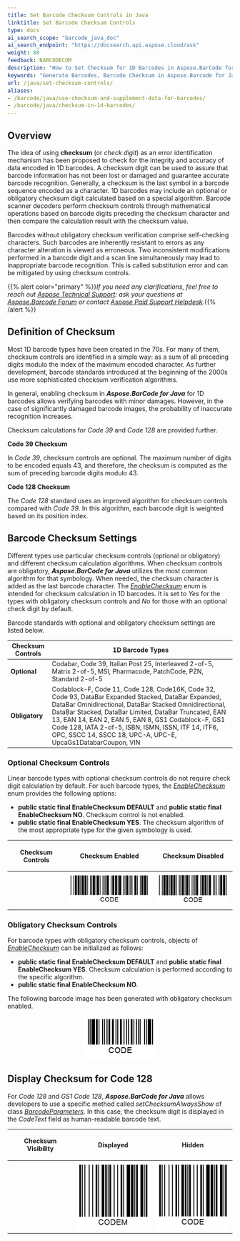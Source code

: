 ```yaml
---
title: Set Barcode Checksum Controls in Java
linktitle: Set Barcode Checksum Controls
type: docs
ai_search_scope: "barcode_java_doc"
ai_search_endpoint: "https://docsearch.api.aspose.cloud/ask"
weight: 80
feedback: BARCODECOM
description: "How to Set Checksum for 1D Barcodes in Aspose.BarCode for Java"
keywords: "Generate Barcodes, Barcode Checksum in Aspose.Barcode for Java, Generate Barcodes in Aspose.BarCode, Convert Barcode Size in Aspose.BarCode, Customized Barcode Checksum, Set Barcode Check Digit, Checksum Settings in Aspose.BarCode for Java"
url: /java/set-checksum-controls/
aliases:
- /barcode/java/use-checksum-and-supplement-data-for-barcodes/
- /barcode/java/checksum-in-1d-barcodes/
---
```


## **Overview**
The idea of using **checksum** (or *check digit*) as an error identification mechanism has been proposed to check for the integrity and accuracy of data encoded in 1D barcodes. A checksum digit can be used to assure that barcode information has not been lost or damaged and guarantee accurate barcode recognition. Generally, a checksum is the last symbol in a barcode sequence encoded as a character. 1D barcodes may include an optional or obligatory checksum digit calculated based on a special algorithm. Barcode scanner decoders perform checksum controls through mathematical operations based on barcode digits preceding the checksum character and then compare the calculation result with the checksum value.  
  
Barcodes without obligatory checksum verification comprise self-checking characters. Such barcodes are inherently resistant to errors as any character alteration is viewed as erroneous. Two inconsistent modifications performed in a barcode digit and a scan line simultaneously may lead to inappropriate barcode recognition. This is called substitution error and can be mitigated by using checksum controls.

{{% alert color="primary" %}}*If you need any clarifications, feel free to reach out [Aspose Technical Support](/barcode/java/technical-support/): ask your questions at [Aspose.Barcode Forum](https://forum.aspose.com/c/barcode/13) or contact [Aspose Paid Support Helpdesk](https://helpdesk.aspose.com/).*{{% /alert %}}
 
## **Definition of Checksum**
Most 1D barcode types have been created in the 70s. For many of them, checksum controls are identified in a simple way: as a sum of all preceding digits modulo the index of the maximum encoded character. As further development, barcode standards introduced at the beginning of the 2000s use more sophisticated checksum verification algorithms.  
  
In general, enabling checksum in ***Aspose.BarCode for Java*** for 1D barcodes allows verifying barcodes with minor damages. However, in the case of significantly damaged barcode images, the probability of inaccurate recognition increases.  
  
Checksum calculations for *Code 39* and *Code 128* are provided further.  
  
**Code 39 Checksum**
  
In *Code 39*, checksum controls are optional. The maximum number of digits to be encoded equals 43, and therefore, the checksum is computed as the sum of preceding barcode digits modulo 43.
  
**Code 128 Checksum**  
  
The *Code 128* standard uses an improved algorithm for checksum controls compared with *Code 39*. In this algorithm, each barcode digit is weighted based on its position index. 
  
## **Barcode Checksum Settings**
Different types use particular checksum controls (optional or obligatory) and different checksum calculation algorithms. When checksum controls are obligatory, ***Aspose.BarCode for Java*** utilizes the most common algorithm for that symbology. When needed, the checksum character is added as the last barcode character. The [*EnableChecksum*](https://reference.aspose.com/barcode/java/com.aspose.barcode.generation/EnableChecksum) enum is intended for checksum calculation in 1D barcodes. It is set to *Yes* for the types with obligatory checksum controls and *No* for those with an optional check digit by default.  
  
Barcode standards with optional and obligatory checksum settings are listed below.
  
|Checksum Controls|1D Barcode Types|
|---|---|
|**Optional**|Codabar, Code 39, Italian Post 25, Interleaved 2-of-5, Matrix 2-of-5, MSI, Pharmacode, PatchCode, PZN, Standard 2-of-5|
|**Obligatory**|Codablock-F, Code 11, Code 128, Code16K, Code 32, Code 93, DataBar Expanded Stacked, DataBar Expanded, DataBar Omnidirectional, DataBar Stacked Omnidirectional, DataBar Stacked, DataBar Limited, DataBar Truncated, EAN 13, EAN 14, EAN 2, EAN 5, EAN 8, GS1 Codablock-F, GS1 Code 128, IATA 2-of-5, ISBN, ISMN, ISSN, ITF 14, ITF6, OPC, SSCC 14, SSCC 18, UPC-A, UPC-E, UpcaGs1DatabarCoupon, VIN|

### **Optional Checksum Controls**
Linear barcode types with optional checksum controls do not require check digit calculation by default. For such barcode types, the [*EnableChecksum*](https://reference.aspose.com/barcode/java/com.aspose.barcode.generation/EnableChecksum) enum provides the following options:
- **public static final EnableChecksum DEFAULT** and **public static final EnableChecksum NO**. Checksum control is not enabled.
- **public static final EnableChecksum YES**. The checksum algorithm of the most appropriate type for the given symbology is used.
  
|<p align="center">**Checksum Controls**</p>|<p align="center">**Checksum Enabled**</p>|<p align="center">**Checksum Disabled**</p>|
| :-: | :-: | :-: |
| |<img src="onecscode39withchecksum.png">|<img src="onecscode39withoutchecksum.png">|
  
<!--The following code sample explains how to enable and disable checksum controls for *Code 39*.
  
{{< highlight java>}}
BarcodeGenerator gen = new BarcodeGenerator(EncodeTypes.Code39Extended, "CODE");
//default value with no checksum
gen.Parameters.Barcode.IsChecksumEnabled = EnableChecksum.No;
gen.Save($"{path}OneCSCode39WithoutChecksum.png", BarCodeImageFormat.Png);
//value with checksum
gen.Parameters.Barcode.IsChecksumEnabled = EnableChecksum.Yes;
gen.Save($"{path}OneCSCode39WithChecksum.png", BarCodeImageFormat.Png);
{{< /highlight >}}--> 
  
### **Obligatory Checksum Controls**
For barcode types with obligatory checksum controls, objects of [*EnableChecksum*](https://reference.aspose.com/barcode/java/com.aspose.barcode.generation/EnableChecksum) can be initialized as follows:
- **public static final EnableChecksum DEFAULT** and **public static final EnableChecksum YES**. Checksum calculation is performed according to the specific algorithm.
- **public static final EnableChecksum NO**. 

The following barcode image has been generated with obligatory checksum enabled.   

<p align="center"><img src="onecscode93withchecksum.png"></p>

<!--The code snippet given below illustrates checksum settings for *Code 39*. 

{{< highlight java>}}
BarcodeGenerator gen = new BarcodeGenerator(EncodeTypes.Code93Extended, "CODE");
//default value with checksum
gen.Parameters.Barcode.IsChecksumEnabled = EnableChecksum.Yes;
gen.Save($"{path}OneCSCode93WithChecksum.png", BarCodeImageFormat.Png);
//no checksum value throws exception
try
{
    gen.Parameters.Barcode.IsChecksumEnabled = EnableChecksum.No;
    gen.GenerateBarCodeImage();
}
catch (Exception e)
{
    Console.WriteLine(e.Message);
}
{{< /highlight >}}-->
  
## **Display Checksum for Code 128**
For *Code 128* and *GS1 Code 128*, ***Aspose.BarCode for Java*** allows developers to use a specific method called *setChecksumAlwaysShow* of class [*BarcodeParameters*](https://reference.aspose.com/barcode/java/com.aspose.barcode.generation/BarcodeParameters). In this case, the checksum digit is displayed in the *CodeText* field as human-readable barcode text. 
  
|<p align="center">**Checksum Visibility**</p>|<p align="center">**Displayed**</p>|<p align="center">**Hidden**</p>|
| :-: | :-: | :-: |
| |<img src="onecscode128showchecksum.png">|<img src="onecscode128notshowchecksum.png">|
  
<!--The code sample below explains how to manage checksum display settings.
  
{{< highlight java>}}
BarcodeGenerator gen = new BarcodeGenerator(EncodeTypes.Code128, "CODE");
//do not display checksum
gen.Parameters.Barcode.ChecksumAlwaysShow = false;
gen.Save($"{path}OneCSCode128NotShowChecksum.png", BarCodeImageFormat.Png);
//display checksum
gen.Parameters.Barcode.ChecksumAlwaysShow = true;
gen.Save($"{path}OneCSCode128ShowChecksum.png", BarCodeImageFormat.Png);
{{< /highlight >}}--> 